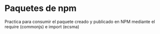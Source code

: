 # Paquetes de npm 

Practica para consumir el paquete creado y publicado en NPM mediante el require (commonjs) e import (ecsma)